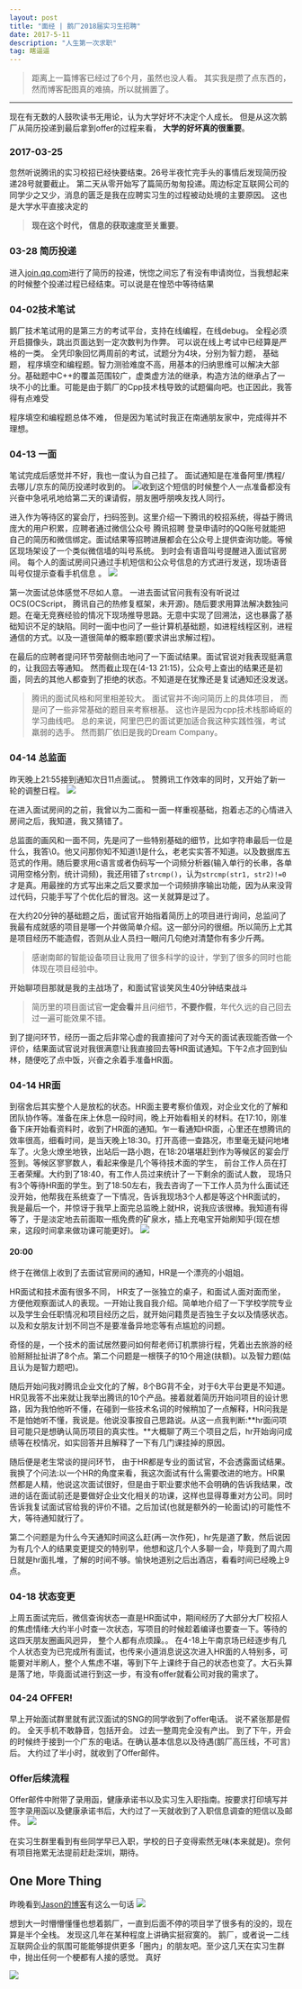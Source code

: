 ```yaml
---
layout: post
title: "面经 | 鹅厂2018届实习生招聘"
date: 2017-5-11
description: "人生第一次求职"
tag: 瞎逼逼
---   
```


> 距离上一篇博客已经过了6个月，虽然也没人看。 其实我是攒了点东西的， 然而博客配图真的难搞，所以就搁置了。

-----

现在有无数的人鼓吹读书无用论，认为大学好坏不决定个人成长。 但是从这次鹅厂从简历投递到最后拿到offer的过程来看， **大学的好坏真的很重要**。

### 2017-03-25
忽然听说腾讯的实习校招已经快要结束。26号半夜忙完手头的事情后发现简历投递28号就要截止。 第二天从零开始写了篇简历匆匆投递。周边标定互联网公司的同学少之又少，消息的匮乏是我在应聘实习生的过程被动处境的主要原因。 这也是大学水平直接决定的
> **现在这个时代， 信息的获取速度至关重要**。

### 03-28 简历投递
进入[join.qq.com](http://join.qq.com)进行了简历的投递，恍惚之间忘了有没有申请岗位，当我想起来的时候整个投递过程已经结束。可以说是在惶恐中等待结果

### 04-02技术笔试
鹅厂技术笔试用的是第三方的考试平台，支持在线编程，在线debug。 全程必须开启摄像头，跳出页面达到一定次数判为作弊。 可以说在线上考试中已经算是严格的一类。 全凭印象回忆两周前的考试，试题分为4块，分别为智力题， 基础题， 程序填空和编程题。智力测验难度不高，用基本的归纳思维可以解决大部分。基础题中C++的覆盖范围较广，虚类虚方法的继承，构造方法的继承占了一块不小的比重。可能是由于鹅厂的Cpp技术栈导致的试题偏向吧。也正因此，我答得有点难受

程序填空和编程题总体不难， 但是因为笔试时我正在南通朋友家中，完成得并不理想。

### 04-13 一面
笔试完成后感觉并不好，我也一度认为自己挂了。 面试通知是在准备阿里/携程/去哪儿/京东的简历投递时收到的。
![收到这个短信的时候整个人一点准备都没有](http://img.nufe-cst.cn/41494483917_.pic.jpg)
兴奋中急吼吼地给第二天的课请假，朋友圈呼朋唤友找人同行。

进入作为等待区的宴会厅，扫码签到。这里介绍一下腾讯的校招系统，得益于腾讯庞大的用户积累，应聘者通过微信公众号 腾讯招聘 登录申请时的QQ账号就能把自己的简历和微信绑定。面试结果等招聘进展都会在公众号上提供查询功能。等候区现场架设了一个类似微信墙的叫号系统。 到时会有语音叫号提醒进入面试官房间。 每个人的面试房间只通过手机短信和公众号信息的方式进行发送，现场语音叫号仅提示查看手机信息 。
![](http://img.nufe-cst.cn/interview_wechat_snap)

第一次面试总体感觉不尽如人意。 一进去面试官问我有没有听说过OCS(OCScript， 腾讯自己的热修复框架，未开源)。随后要求用算法解决数独问题。在毫无竞赛经验的情况下现场推导思路。无意中实现了回溯法，这也暴露了基础知识不足的缺陷。同时一面中也问了一些计算机基础题，如进程线程区别，进程通信的方式。以及一道很简单的概率题(要求讲出求解过程)。

在最后的应聘者提问环节旁敲侧击地问了一下面试结果。面试官说对我表现挺满意的，让我回去等通知。 然而截止现在(4-13 21:15)，公众号上查出的结果还是初面，同去的其他人都查到了拒绝的状态。不知道是在犹豫还是复试通知还没发送。

> 腾讯的面试风格和阿里相差较大。 面试官并不询问简历上的具体项目， 而是问了一些非常基础的题目来考察根基。 这也许是因为cpp技术栈那崎岖的学习曲线吧。 总的来说，阿里巴巴的面试更加适合我这种实践性强，考试羸弱的选手。 然而鹅厂依旧是我的Dream Company。

### 04-14 总监面
昨天晚上21:55接到通知次日11点面试。。 赞腾讯工作效率的同时，又开始了新一轮的调整日程。
![](http://img.nufe-cst.cn/51494483917_.pic.jpg)

在进入面试房间的之前，我曾以为二面和一面一样重视基础，抱着忐忑的心情进入房间之后，我知道，我又猜错了。

总监面的画风和一面不同，先是问了一些特别基础的细节，比如字符串最后一位是什么，我答\0。他又问那你知不知道\1是什么，老老实实答不知道。以及数据库五范式的作用。随后要求用c语言或者伪码写一个词频分析器(输入单行的长串，各单词用空格分割，统计词频)，我还用错了`strcmp()`，认为`strcmp(str1, str2)!=0` 才是真。用最挫的方式写出来之后又要求加一个词频排序输出功能，因为从来没背过代码，只能手写了个优化后的冒泡。这一关就算是过了。

在大约20分钟的基础题之后，面试官开始指着简历上的项目进行询问，总监问了我最有成就感的项目是哪一个并做简单介绍。这一部分问的很细。所以简历上尤其是项目经历不能造假，否则从业人员扫一眼问几句绝对清楚你有多少斤两。

> 感谢南邮的智能设备项目让我用了很多科学的设计，学到了很多的同时也能体现在项目经验中。

开始聊项目那就是我的主战场了，和面试官谈笑风生40分钟结束战斗

> 简历里的项目面试官**一定会看**并且问细节，**不要作假**，年代久远的自己回去过一遍可能效果不错。

到了提问环节，经历一面之后非常心虚的我直接问了对今天的面试表现能否做一个评价，结果面试官说对我很满意!让我直接回去等HR面试通知。下午2点才回到仙林，随便吃了点中饭，兴奋之余着手准备HR面。

### 04-14 HR面

到宿舍后其实整个人是放松的状态。HR面主要考察价值观，对企业文化的了解和团队协作等。准备在床上休息一段时间，晚上开始看相关的材料。在17:10，刚准备下床开始看资料时，收到了HR面的通知。乍一看通知HR面，心里还在想腾讯的效率很高，细看时间，是当天晚上18:30。打开高德一查路况，市里毫无疑问地堵车了。火急火燎坐地铁，出站后一路小跑，在18:20堪堪赶到作为等候区的宴会厅签到。等候区寥寥数人，看起来像是几个等待技术面的学生， 前台工作人员在打王者荣耀。大约到了18:40，有工作人员过来统计了一下剩余的面试人数， 现场只有3个等待HR面的学生。到了18:50左右，我去咨询了一下工作人员为什么面试还没开始，他帮我在系统查了一下情况，告诉我现场3个人都是等这个HR面试的，我是最后一个，并惊讶于我早上面完总监晚上就HR，说我应该很棒。我知道有得等了，于是淡定地去前面取一瓶免费的矿泉水，插上充电宝开始刷知乎(现在想来，这段时间拿来做功课可能更好)。
![](http://img.nufe-cst.cn/61494483918_.pic.jpg)

#### 20:00

终于在微信上收到了去面试官房间的通知，HR是一个漂亮的小姐姐。

HR面试和技术面有很多不同， HR支了一张独立的桌子，和面试人面对面而坐，方便他观察面试人的表现。一开始让我自我介绍。简单地介绍了一下学校学院专业以及学生会任职情况和项目经历之后，就开始问籍贯是否独生子女以及情感状态。以及和女朋友计划不同岂不是要准备异地恋等有点尴尬的问题。

奇怪的是，一个技术的面试居然要问如何帮老师订机票排行程，凭着出去旅游的经验掰掰扯扯讲了8个点。第二个问题是一根筷子的10个用途(扶额)。以及智力题(姑且认为是智力题吧)。

随后开始问我对腾讯企业文化的了解，8个BG背不全，对于6大平台更是不知道。 HR见我答不出来就让我举出腾讯的10个产品。接着就着简历开始问项目的设计思路，因为我怕他听不懂，在碰到一些技术名词的时候稍加了一点解释，HR问我是不是怕她听不懂，我说是。他说没事按自己思路说。从这一点我判断:**hr面问项目可能只是想确认简历项目的真实性。**大概聊了两三个项目之后，hr开始询问成绩等在校情况，如实回答并且解释了一下有几门课挂掉的原因。

随后便是老生常谈的提问环节， 由于HR都是专业的面试官，不会透露面试结果。我换了个问法:以一个HR的角度来看，我这次面试有什么需要改进的地方。HR果然都是人精，他说这次面试很好，但是由于职业要求他不会明确的告诉我结果，改进的话在面试前还是要做好企业文化相关的功课，这样也显得尊重对方公司。同时告诉我复试面试官给我的评价不错。之后加试(也就是额外的一轮面试)的可能性不大，等待通知就行了。

第二个问题是为什么今天通知时间这么赶(再一次作死)，hr先是道了歉，然后说因为有几个人的结果变更提交的特别早，他想和这几个人多聊一会，毕竟到了周六周日就是hr面扎堆，了解的时间不够。愉快地道别之后出酒店，看看时间已经晚上9点。

### 04-18 状态变更

上周五面试完后，微信查询状态一直是HR面试中，期间经历了大部分大厂校招人的焦虑情绪:大约半小时查一次状态，写项目的时候趁着编译也要查一下。等待的这四天朋友圈画风迥异， 整个人都有点烦躁。。 在4-18上午南京场已经逐步有几个人状态变为已完成所有面试，也传来小道消息说这次进入HR面的人特别多，可能要对半刷人，整个人焦虑不堪，等到下午上课终于自己的状态也变了。大石头算是落了地，毕竟面试进行到这一步，有没有offer就看公司对我的需求了。

### 04-24 OFFER!

早上开始面试群里就有武汉面试的SNG的同学收到了offer电话。 说不紧张那是假的。 全天手机不敢静音，包括开会。 过去一整周完全没有产出。 到了下午，开会的时候终于接到一个广东的电话。在确认基本信息以及待遇(鹅厂高压线，不可言)后。 大约过了半小时，就收到了Offer邮件。

### Offer后续流程

Offer邮件中附带了录用函，健康承诺书以及实习生入职指南。按要求打印填写并签字录用函以及健康承诺书后，大约过了一天就收到了入职信息调查的短信以及邮件。
![](http://img.nufe-cst.cn/71494483919_.pic.jpg)

在实习生群里看到有些同学早已入职，学校的日子变得索然无味(本来就是)。奈何有项目拖累无法提前赶赴深圳，期待。

## One More Thing

昨晚看到[Jason的博客](https://blog.ijason.cc)有这么一句话
![](http://img.nufe-cst.cn/WX20170511-150715@2x.png)

想到大一时懵懵懂懂也想着鹅厂，一直到后面不停的项目学了很多有的没的，现在算是半个全栈。 发现这几年在某种程度上讲确实挺寂寞的。 鹅厂，或者说一二线互联网企业的氛围可能能够提供更多「圈内」的朋友吧。至少这几天在实习生群中，抛出任何一个梗都有人接的感觉。 真好

![](http://img.nufe-cst.cn/interview_img_wechat_snap)
